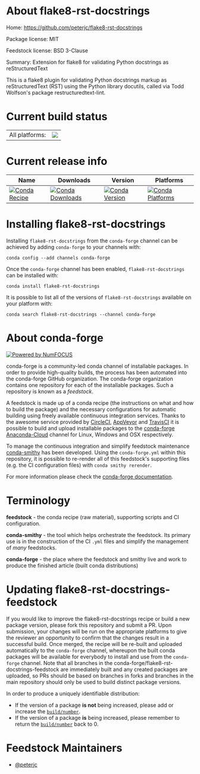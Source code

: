 About flake8-rst-docstrings
===========================

Home: https://github.com/peterjc/flake8-rst-docstrings

Package license: MIT

Feedstock license: BSD 3-Clause

Summary: Extension for flake8 for validating Python docstrings as reStructuredText

This is a flake8 plugin for validating Python docstrings markup as reStructuredText
(RST) using the Python library docutils, called via Todd Wolfson's package
restructuredtext-lint.


Current build status
====================


<table><tr><td>All platforms:</td>
    <td>
      <a href="https://dev.azure.com/conda-forge/feedstock-builds/_build/latest?definitionId=6863&branchName=master">
        <img src="https://dev.azure.com/conda-forge/feedstock-builds/_apis/build/status/flake8-rst-docstrings-feedstock?branchName=master">
      </a>
    </td>
  </tr>
</table>

Current release info
====================

| Name | Downloads | Version | Platforms |
| --- | --- | --- | --- |
| [![Conda Recipe](https://img.shields.io/badge/recipe-flake8--rst--docstrings-green.svg)](https://anaconda.org/conda-forge/flake8-rst-docstrings) | [![Conda Downloads](https://img.shields.io/conda/dn/conda-forge/flake8-rst-docstrings.svg)](https://anaconda.org/conda-forge/flake8-rst-docstrings) | [![Conda Version](https://img.shields.io/conda/vn/conda-forge/flake8-rst-docstrings.svg)](https://anaconda.org/conda-forge/flake8-rst-docstrings) | [![Conda Platforms](https://img.shields.io/conda/pn/conda-forge/flake8-rst-docstrings.svg)](https://anaconda.org/conda-forge/flake8-rst-docstrings) |

Installing flake8-rst-docstrings
================================

Installing `flake8-rst-docstrings` from the `conda-forge` channel can be achieved by adding `conda-forge` to your channels with:

```
conda config --add channels conda-forge
```

Once the `conda-forge` channel has been enabled, `flake8-rst-docstrings` can be installed with:

```
conda install flake8-rst-docstrings
```

It is possible to list all of the versions of `flake8-rst-docstrings` available on your platform with:

```
conda search flake8-rst-docstrings --channel conda-forge
```


About conda-forge
=================

[![Powered by NumFOCUS](https://img.shields.io/badge/powered%20by-NumFOCUS-orange.svg?style=flat&colorA=E1523D&colorB=007D8A)](http://numfocus.org)

conda-forge is a community-led conda channel of installable packages.
In order to provide high-quality builds, the process has been automated into the
conda-forge GitHub organization. The conda-forge organization contains one repository
for each of the installable packages. Such a repository is known as a *feedstock*.

A feedstock is made up of a conda recipe (the instructions on what and how to build
the package) and the necessary configurations for automatic building using freely
available continuous integration services. Thanks to the awesome service provided by
[CircleCI](https://circleci.com/), [AppVeyor](https://www.appveyor.com/)
and [TravisCI](https://travis-ci.com/) it is possible to build and upload installable
packages to the [conda-forge](https://anaconda.org/conda-forge)
[Anaconda-Cloud](https://anaconda.org/) channel for Linux, Windows and OSX respectively.

To manage the continuous integration and simplify feedstock maintenance
[conda-smithy](https://github.com/conda-forge/conda-smithy) has been developed.
Using the ``conda-forge.yml`` within this repository, it is possible to re-render all of
this feedstock's supporting files (e.g. the CI configuration files) with ``conda smithy rerender``.

For more information please check the [conda-forge documentation](https://conda-forge.org/docs/).

Terminology
===========

**feedstock** - the conda recipe (raw material), supporting scripts and CI configuration.

**conda-smithy** - the tool which helps orchestrate the feedstock.
                   Its primary use is in the construction of the CI ``.yml`` files
                   and simplify the management of *many* feedstocks.

**conda-forge** - the place where the feedstock and smithy live and work to
                  produce the finished article (built conda distributions)


Updating flake8-rst-docstrings-feedstock
========================================

If you would like to improve the flake8-rst-docstrings recipe or build a new
package version, please fork this repository and submit a PR. Upon submission,
your changes will be run on the appropriate platforms to give the reviewer an
opportunity to confirm that the changes result in a successful build. Once
merged, the recipe will be re-built and uploaded automatically to the
`conda-forge` channel, whereupon the built conda packages will be available for
everybody to install and use from the `conda-forge` channel.
Note that all branches in the conda-forge/flake8-rst-docstrings-feedstock are
immediately built and any created packages are uploaded, so PRs should be based
on branches in forks and branches in the main repository should only be used to
build distinct package versions.

In order to produce a uniquely identifiable distribution:
 * If the version of a package **is not** being increased, please add or increase
   the [``build/number``](https://conda.io/docs/user-guide/tasks/build-packages/define-metadata.html#build-number-and-string).
 * If the version of a package **is** being increased, please remember to return
   the [``build/number``](https://conda.io/docs/user-guide/tasks/build-packages/define-metadata.html#build-number-and-string)
   back to 0.

Feedstock Maintainers
=====================

* [@peterjc](https://github.com/peterjc/)

